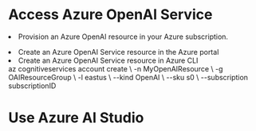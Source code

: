 # Access Azure OpenAI Service
  <ui><li>Provision an Azure OpenAI resource in your Azure subscription.</li>
  <li>Create an Azure OpenAI Service resource in the Azure portal</li>
  <li>Create an Azure OpenAI Service resource in Azure CLI</li>
    az cognitiveservices account create \
        -n MyOpenAIResource \
        -g OAIResourceGroup \
        -l eastus \
        --kind OpenAI \
        --sku s0 \
        --subscription subscriptionID

# Use Azure AI Studio
